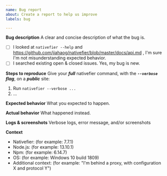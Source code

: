 ```yaml
---
name: Bug report
about: Create a report to help us improve
labels: bug

---
```


<!-- Help us help you, please take the time to fill this information 🙂.
An incomprehensible bug report is a useless bug report.
Incomprehensible / incomplete bug reports will be closed. -->

**Bug description**
A clear and concise description of what the bug is.

- [ ] I looked at `nativefier --help` and https://github.com/jiahaog/nativefier/blob/master/docs/api.md , I'm sure I'm not misunderstanding expected behavior.
- [ ] I searched existing open & closed issues. Yes, my bug is new.

**Steps to reproduce**
Give your ***full*** nativefier command, with the ***`--verbose` flag***, on a ***public*** site:
1. Run `nativefier --verbose ...`
2. ...

**Expected behavior**
What you expected to happen.

**Actual behavior**
What happened instead.

**Logs & screenshots**
Verbose logs, error message, and/or screenshots

**Context**
 - Nativefier: (for example: 7.7.1)
 - Node.js: (for example: 13.10.1)
 - Npm: (for example: 6.14.7)
 - OS: (for example: Windows 10 build 1809)
 - Additional context: (for example: "I'm behind a proxy, with configuration X and protocol Y")
